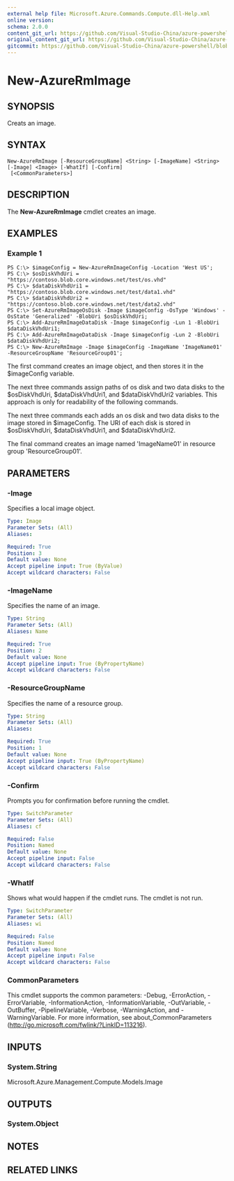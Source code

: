 ```yaml
---
external help file: Microsoft.Azure.Commands.Compute.dll-Help.xml
online version:
schema: 2.0.0
content_git_url: https://github.com/Visual-Studio-China/azure-powershell/blob/preview/src/ResourceManager/Compute/Commands.Compute/help/New-AzureRmImage.md
original_content_git_url: https://github.com/Visual-Studio-China/azure-powershell/blob/preview/src/ResourceManager/Compute/Commands.Compute/help/New-AzureRmImage.md
gitcommit: https://github.com/Visual-Studio-China/azure-powershell/blob/eed6d34804d4eafae9c0d7d5c8d874d16d2255b7
---
```


# New-AzureRmImage

## SYNOPSIS
Creats an image.

## SYNTAX

```
New-AzureRmImage [-ResourceGroupName] <String> [-ImageName] <String> [-Image] <Image> [-WhatIf] [-Confirm]
 [<CommonParameters>]
```

## DESCRIPTION
The **New-AzureRmImage** cmdlet creates an image.

## EXAMPLES

### Example 1
```
PS C:\> $imageConfig = New-AzureRmImageConfig -Location 'West US';
PS C:\> $osDiskVhdUri = "https://contoso.blob.core.windows.net/test/os.vhd"
PS C:\> $dataDiskVhdUri1 = "https://contoso.blob.core.windows.net/test/data1.vhd"
PS C:\> $dataDiskVhdUri2 = "https://contoso.blob.core.windows.net/test/data2.vhd"
PS C:\> Set-AzureRmImageOsDisk -Image $imageConfig -OsType 'Windows' -OsState 'Generalized' -BlobUri $osDiskVhdUri;
PS C:\> Add-AzureRmImageDataDisk -Image $imageConfig -Lun 1 -BlobUri $dataDiskVhdUri1;
PS C:\> Add-AzureRmImageDataDisk -Image $imageConfig -Lun 2 -BlobUri $dataDiskVhdUri2;
PS C:\> New-AzureRmImage -Image $imageConfig -ImageName 'ImageName01' -ResourceGroupName 'ResourceGroup01';
```

The first command creates an image object, and then stores it in the $imageConfig variable.

The next three commands assign paths of os disk and two data disks to the $osDiskVhdUri, $dataDiskVhdUri1, and $dataDiskVhdUri2 variables.
This approach is only for readability of the following commands.

The next three commands each adds an os disk and two data disks to the image stored in $imageConfig.
The URI of each disk is stored in $osDiskVhdUri, $dataDiskVhdUri1, and $dataDiskVhdUri2.

The final command creates an image named 'ImageName01' in resource group 'ResourceGroup01'.

## PARAMETERS

### -Image
Specifies a local image object.

```yaml
Type: Image
Parameter Sets: (All)
Aliases: 

Required: True
Position: 3
Default value: None
Accept pipeline input: True (ByValue)
Accept wildcard characters: False
```

### -ImageName
Specifies the name of an image.

```yaml
Type: String
Parameter Sets: (All)
Aliases: Name

Required: True
Position: 2
Default value: None
Accept pipeline input: True (ByPropertyName)
Accept wildcard characters: False
```

### -ResourceGroupName
Specifies the name of a resource group.

```yaml
Type: String
Parameter Sets: (All)
Aliases: 

Required: True
Position: 1
Default value: None
Accept pipeline input: True (ByPropertyName)
Accept wildcard characters: False
```

### -Confirm
Prompts you for confirmation before running the cmdlet.

```yaml
Type: SwitchParameter
Parameter Sets: (All)
Aliases: cf

Required: False
Position: Named
Default value: None
Accept pipeline input: False
Accept wildcard characters: False
```

### -WhatIf
Shows what would happen if the cmdlet runs.
The cmdlet is not run.

```yaml
Type: SwitchParameter
Parameter Sets: (All)
Aliases: wi

Required: False
Position: Named
Default value: None
Accept pipeline input: False
Accept wildcard characters: False
```

### CommonParameters
This cmdlet supports the common parameters: -Debug, -ErrorAction, -ErrorVariable, -InformationAction, -InformationVariable, -OutVariable, -OutBuffer, -PipelineVariable, -Verbose, -WarningAction, and -WarningVariable. For more information, see about_CommonParameters (http://go.microsoft.com/fwlink/?LinkID=113216).

## INPUTS

### System.String
Microsoft.Azure.Management.Compute.Models.Image

## OUTPUTS

### System.Object

## NOTES

## RELATED LINKS

